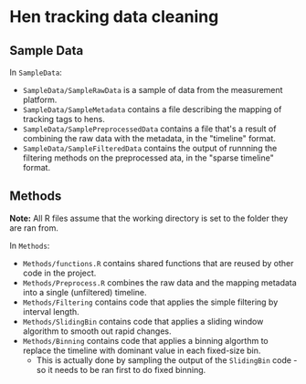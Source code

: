 # Hen tracking data cleaning

## Sample Data

In `SampleData`:

* `SampleData/SampleRawData` is a sample of data from the measurement platform.
* `SampleData/SampleMetadata` contains a file describing the mapping of tracking tags to hens.
* `SampleData/SamplePreprocessedData` contains a file that's a result of combining the raw data with the metadata, in the "timeline" format.
* `SampleData/SampleFilteredData` contains the output of runnning the filtering methods on the preprocessed ata, in the "sparse timeline" format.

## Methods

**Note:** All R files assume that the working directory is set to the folder they are ran from.

In `Methods`:

* `Methods/functions.R` contains shared functions that are reused by other code in the project.
* `Methods/Preprocess.R` combines the raw data and the mapping metadata into a single (unfiltered) timeline.
* `Methods/Filtering` contains code that applies the simple filtering by interval length.
* `Methods/SlidingBin` contains code that applies a sliding window algorithm to smooth out rapid changes.
* `Methods/Binning` contains code that applies a binning algorthm to replace the timeline with dominant value in each fixed-size bin.
    * This is actually done by sampling the output of the `SlidingBin` code - so it needs to be ran first to do fixed binning.
